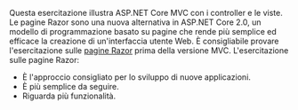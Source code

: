 Questa esercitazione illustra ASP.NET Core MVC con i controller e le viste. Le pagine Razor sono una nuova alternativa in ASP.NET Core 2.0, un modello di programmazione basato su pagine che rende più semplice ed efficace la creazione di un'interfaccia utente Web. È consigliabile provare l'esercitazione sulle [pagine Razor](xref:tutorials/razor-pages/razor-pages-start) prima della versione MVC. L'esercitazione sulle pagine Razor:

* È l'approccio consigliato per lo sviluppo di nuove applicazioni.
* È più semplice da seguire.
* Riguarda più funzionalità.
